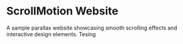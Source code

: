 # ScrollMotion Website
A sample parallax website showcasing smooth scrolling effects and interactive design elements.
Tesing
